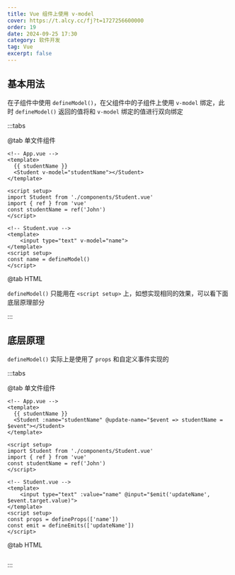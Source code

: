 ```yaml
---
title: Vue 组件上使用 v-model
cover: https://t.alcy.cc/fj?t=1727256600000
order: 19
date: 2024-09-25 17:30
category: 软件开发
tag: Vue
excerpt: false
---
```


## 基本用法

在子组件中使用 `defineModel()`，在父组件中的子组件上使用 `v-model` 绑定，此时 `defineModel()` 返回的值将和 `v-model` 绑定的值进行双向绑定

:::tabs

@tab 单文件组件

```vue
<!-- App.vue -->
<template>
  {{ studentName }}
  <Student v-model="studentName"></Student>
</template>

<script setup>
import Student from './components/Student.vue'
import { ref } from 'vue'
const studentName = ref('John')
</script>
```

```vue
<!-- Student.vue -->
<template>
    <input type="text" v-model="name">
</template>
<script setup>
const name = defineModel()
</script>
```
@tab HTML

`defineModel()` 只能用在 `<script setup>` 上，如想实现相同的效果，可以看下面底层原理部分

:::

## 底层原理

`defineModel()` 实际上是使用了 `props` 和自定义事件实现的

:::tabs

@tab 单文件组件

```vue
<!-- App.vue -->
<template>
  {{ studentName }}
  <Student :name="studentName" @update-name="$event => studentName = $event"></Student>
</template>

<script setup>
import Student from './components/Student.vue'
import { ref } from 'vue'
const studentName = ref('John')
</script>
```

```vue
<!-- Student.vue -->
<template>
    <input type="text" :value="name" @input="$emit('updateName', $event.target.value)">
</template>
<script setup>
const props = defineProps(['name'])
const emit = defineEmits(['updateName'])
</script>
```

@tab HTML

```html

```
:::


